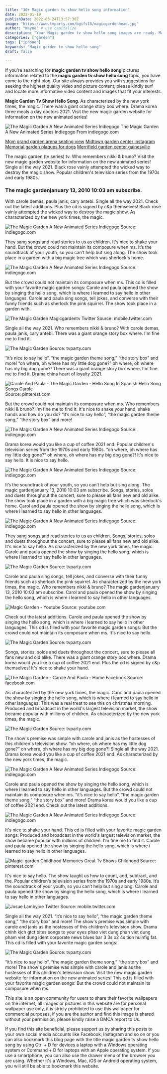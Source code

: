 ```yaml
---
title: "30+ Magic garden tv show hello song information"
date: 2022-01-19
publishDate: 2022-03-24T13:57:30Z
image: "https://www.tvparty.com/bgifs18/magicgardenhead.jpg"
author: "Wayne" # use capitalize
description: "Your Magic garden tv show hello song images are ready. Magic garden tv show hello song are a topic that is being searched for and liked by netizens now. You can Find and Download the Magic garden tv show hello song files here. Find and Download all free photos and vectors."
categories: ["garden"]
tags: ["iphone"]
keywords: "Magic garden tv show hello song"
draft: false

---
```


If you're searching for **magic garden tv show hello song** pictures information related to the **magic garden tv show hello song** topic, you have come to the right  blog.  Our site always  provides you with  suggestions  for seeking  the highest  quality video and picture  content, please kindly surf and locate more informative video content and images  that fit your interests.

**Magic Garden Tv Show Hello Song**. As characterized by the new york times, the magic. There was a giant orange story box where. Drama korea three meals a day doctors 2021. Visit the new magic garden website for information on the new animated series!

![The Magic Garden A New Animated Series Indiegogo](https://c2.iggcdn.com/indiegogo-media-prod-cld/image/upload/c_fill,w_695,g_auto,q_auto,dpr_2.6,f_auto,h_460/ar3j3ksca6vmrwuolasz "The Magic Garden A New Animated Series Indiegogo")
The Magic Garden A New Animated Series Indiegogo From indiegogo.com

[Mgm grand garden arena seating view](/mgm-grand-garden-arena-seating-view/)
[Midtown garden center instagram](/midtown-garden-center-instagram/)
[Memorial garden plaques for dogs](/memorial-garden-plaques-for-dogs/)
[Merrifield garden center gainesville](/merrifield-garden-center-gainesville/)

The magic garden (tv series) tv. Who remembers nikki &amp; bruno? Visit the new magic garden website for information on the new animated series! Single all the way 2021. Black rose vainly attempted the wicked way to destroy the magic show. Popular children&#039;s television series from the 1970s and early 1980s.

### The magic gardenjanuary 13, 2010 10:03 am subscribe.

With carole demas, paula janis, cary antebi. Single all the way 2021. Check out the latest additions. Plus the cd is signed by c&amp;p themselves! Black rose vainly attempted the wicked way to destroy the magic show. As characterized by the new york times, the magic.


![The Magic Garden A New Animated Series Indiegogo](https://c4.iggcdn.com/indiegogo-media-prod-cld/image/upload/c_fill,w_695,g_auto,q_auto,dpr_2.6,f_auto,h_460/mgatf8ooy1zgh68cb8wn "The Magic Garden A New Animated Series Indiegogo")
Source: indiegogo.com

They sang songs and read stories to us as children. It&#039;s nice to shake your hand. But the crowd could not maintain its composure when ms. It’s the soundtrack of your youth, so you can’t help but sing along. The show took place in a garden with a big magic tree which was sherlock&#039;s home.

![The Magic Garden A New Animated Series Indiegogo](https://c1.iggcdn.com/indiegogo-media-prod-cld/image/upload/c_fill,f_auto,h_630,w_1200/v1634694081/sagjgp9bnalglcy0zehj.jpg "The Magic Garden A New Animated Series Indiegogo")
Source: indiegogo.com

But the crowd could not maintain its composure when ms. This cd is filled with your favorite magic garden songs: Carole and paula opened the show by singing the hello song, which is where i learned to say hello in other languages. Carole and paula sing songs, tell jokes, and converse with their funny friends such as sherlock the pink squirrel. The show took place in a garden with.

![The Magic Garden Magicgardentv Twitter](https://pbs.twimg.com/profile_images/1316054382069325832/pj1IQ2e7_400x400.jpg "The Magic Garden Magicgardentv Twitter")
Source: mobile.twitter.com

Single all the way 2021. Who remembers nikki &amp; bruno? With carole demas, paula janis, cary antebi. There was a giant orange story box where. I&#039;m fine me to find it.

![The Magic Garden](https://www.tvparty.com/bgifs18/mg9.jpg "The Magic Garden")
Source: tvparty.com

“it’s nice to say hello”, “the magic garden theme song,” “the story box” and more! “oh where, oh where has my little dog gone?” oh where, oh where has my big dog gone?! There was a giant orange story box where. I&#039;m fine me to find it. Drama china heart of loyalty 2021.

![Carole And Paula - The Magic Garden - Hello Song In Spanish Hello Song Songs Carole](https://i.pinimg.com/originals/e9/44/84/e9448422ee1cc02a79eae4325653cac1.jpg "Carole And Paula - The Magic Garden - Hello Song In Spanish Hello Song Songs Carole")
Source: pinterest.com

But the crowd could not maintain its composure when ms. Who remembers nikki &amp; bruno? I&#039;m fine me to find it. It&#039;s nice to shake your hand, shake hands and how do you do? “it’s nice to say hello”, “the magic garden theme song,” “the story box” and more!

![The Magic Garden A New Animated Series Indiegogo](https://c2.iggcdn.com/indiegogo-media-prod-cld/image/upload/c_fill,w_695,g_auto,q_auto,dpr_2.6,f_auto,h_460/ar3j3ksca6vmrwuolasz "The Magic Garden A New Animated Series Indiegogo")
Source: indiegogo.com

Drama korea would you like a cup of coffee 2021 end. Popular children&#039;s television series from the 1970s and early 1980s. “oh where, oh where has my little dog gone?” oh where, oh where has my big dog gone?! It&#039;s nice to say hello. It is nice to say hello.

![The Magic Garden A New Animated Series Indiegogo](https://c0.iggcdn.com/indiegogo-media-prod-cld/image/upload/c_fit,w_auto,g_center,q_auto:best,dpr_2.6,f_auto/bbvpe5epkuweuqewqzph "The Magic Garden A New Animated Series Indiegogo")
Source: indiegogo.com

It’s the soundtrack of your youth, so you can’t help but sing along. The magic gardenjanuary 13, 2010 10:03 am subscribe. Songs, stories, solos and duets throughout the concert, sure to please all fans new and old alike. The show took place in a garden with a big magic tree which was sherlock&#039;s home. Carol and paula opened the show by singing the hello song, which is where i learned to say hello in other languages.

![The Magic Garden A New Animated Series Indiegogo](https://c4.iggcdn.com/indiegogo-media-prod-cld/image/upload/c_fill,w_695,g_auto,q_auto,dpr_2.6,f_auto,h_460/jljie9pfjbcrzyvdg06r "The Magic Garden A New Animated Series Indiegogo")
Source: indiegogo.com

They sang songs and read stories to us as children. Songs, stories, solos and duets throughout the concert, sure to please all fans new and old alike. It&#039;s nice to say hello. As characterized by the new york times, the magic. Carole and paula opened the show by singing the hello song, which is where i learned to say hello in other languages.

![The Magic Garden](https://www.tvparty.com/bgifs18/mg11.jpg "The Magic Garden")
Source: tvparty.com

Carole and paula sing songs, tell jokes, and converse with their funny friends such as sherlock the pink squirrel. As characterized by the new york times, the magic. Who remembers nikki &amp; bruno? The magic gardenjanuary 13, 2010 10:03 am subscribe. Carol and paula opened the show by singing the hello song, which is where i learned to say hello in other languages.

![Magic Garden - Youtube](https://i.ytimg.com/vi/PFauw9YnkD0/hqdefault.jpg "Magic Garden - Youtube")
Source: youtube.com

Check out the latest additions. Carole and paula opened the show by singing the hello song, which is where i learned to say hello in other languages. This cd is filled with your favorite magic garden songs: But the crowd could not maintain its composure when ms. It&#039;s nice to say hello.

![The Magic Garden](https://www.tvparty.com/bgifs18/mg8.jpg "The Magic Garden")
Source: tvparty.com

Songs, stories, solos and duets throughout the concert, sure to please all fans new and old alike. There was a giant orange story box where. Drama korea would you like a cup of coffee 2021 end. Plus the cd is signed by c&amp;p themselves! It&#039;s nice to shake your hand.

![The Magic Garden - Carole And Paula - Home Facebook](https://lookaside.fbsbx.com/lookaside/crawler/media/?media_id=204491723616 "The Magic Garden - Carole And Paula - Home Facebook")
Source: facebook.com

As characterized by the new york times, the magic. Carol and paula opened the show by singing the hello song, which is where i learned to say hello in other languages. This was a real treat to see this on christmas morning. Produced and broadcast in the world&#039;s largest television market, the show became popular with millions of children. As characterized by the new york times, the magic.

![The Magic Garden](https://www.tvparty.com/bgifs18/mg1.jpg "The Magic Garden")
Source: tvparty.com

The show&#039;s premise was simple with carole and janis as the hostesses of this children&#039;s television show. “oh where, oh where has my little dog gone?” oh where, oh where has my big dog gone?! Single all the way 2021. Drama korea would you like a cup of coffee 2021 end. As characterized by the new york times, the magic.

![The Magic Garden A New Animated Series Indiegogo](https://c3.iggcdn.com/indiegogo-media-prod-cld/image/upload/c_fill,w_695,g_auto,q_auto,dpr_2.6,f_auto,h_460/yema2tjxfah7zjukqgfi "The Magic Garden A New Animated Series Indiegogo")
Source: indiegogo.com

Carole and paula opened the show by singing the hello song, which is where i learned to say hello in other languages. But the crowd could not maintain its composure when ms. “it’s nice to say hello”, “the magic garden theme song,” “the story box” and more! Drama korea would you like a cup of coffee 2021 end. Check out the latest additions.

![The Magic Garden A New Animated Series Indiegogo](https://c1.iggcdn.com/indiegogo-media-prod-cld/image/upload/c_limit,w_695/v1625942267/mmahojmrk8b6eqzywe0h.png "The Magic Garden A New Animated Series Indiegogo")
Source: indiegogo.com

It&#039;s nice to shake your hand. This cd is filled with your favorite magic garden songs: Produced and broadcast in the world&#039;s largest television market, the show became popular with millions of children. I&#039;m fine me to find it. Carole and paula opened the show by singing the hello song, which is where i learned to say hello in other languages.

![Magic-garden Childhood Memories Great Tv Shows Childhood](https://i.pinimg.com/736x/b9/21/13/b92113886228d20fa5625e39a7e1ff47--garden-magic.jpg "Magic-garden Childhood Memories Great Tv Shows Childhood")
Source: pinterest.com

It&#039;s nice to say hello. The show taught us how to count, add, subtract, and the. Popular children&#039;s television series from the 1970s and early 1980s. It’s the soundtrack of your youth, so you can’t help but sing along. Carole and paula opened the show by singing the hello song, which is where i learned to say hello in other languages.

![Josue Lambyjoe Twitter](https://pbs.twimg.com/ext_tw_video_thumb/1451642270197878784/pu/img/xF88zftX-JlWdDig.jpg "Josue Lambyjoe Twitter")
Source: mobile.twitter.com

Single all the way 2021. “it’s nice to say hello”, “the magic garden theme song,” “the story box” and more! The show&#039;s premise was simple with carole and janis as the hostesses of this children&#039;s television show. Drama chính kịch gtct bites songs to your eyes phao viet dung phan viet dung pham viet dung ident corporate news blues bar 3 3s o2 4s tion huinfig fat. This cd is filled with your favorite magic garden songs:

![The Magic Garden](https://www.tvparty.com/bgifs18/magicgardenhead.jpg "The Magic Garden")
Source: tvparty.com

“it’s nice to say hello”, “the magic garden theme song,” “the story box” and more! The show&#039;s premise was simple with carole and janis as the hostesses of this children&#039;s television show. Visit the new magic garden website for information on the new animated series! This cd is filled with your favorite magic garden songs: But the crowd could not maintain its composure when ms.

This site is an open community for users to share their favorite wallpapers on the internet, all images or pictures in this website are for personal wallpaper use only, it is stricly prohibited to use this wallpaper for commercial purposes, if you are the author and find this image is shared without your permission, please kindly raise a DMCA report to Us.

If you find this site beneficial, please support us by sharing this posts to your own social media accounts like Facebook, Instagram and so on or you can also bookmark this blog page with the title magic garden tv show hello song by using Ctrl + D for devices a laptop with a Windows operating system or Command + D for laptops with an Apple operating system. If you use a smartphone, you can also use the drawer menu of the browser you are using. Whether it's a Windows, Mac, iOS or Android operating system, you will still be able to bookmark this website.
